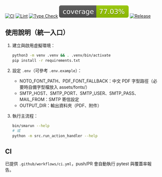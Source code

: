 <p align="left">
  <a href="https://github.com/YOU-JIE-hub/smart-mail-agent/actions"><img alt="CI" src="https://img.shields.io/github/actions/workflow/status/YOU-JIE-hub/smart-mail-agent/ci.yml?branch=main&label=CI"></a>
  <a href="https://github.com/YOU-JIE-hub/smart-mail-agent/actions"><img alt="Lint" src="https://img.shields.io/github/actions/workflow/status/YOU-JIE-hub/smart-mail-agent/lint.yml?branch=main&label=lint"></a>
  <a href="https://github.com/YOU-JIE-hub/smart-mail-agent/actions"><img alt="Type Check" src="https://img.shields.io/github/actions/workflow/status/YOU-JIE-hub/smart-mail-agent/typecheck.yml?branch=main&label=type"></a>
  <a href="https://github.com/YOU-JIE-hub/smart-mail-agent/blob/main/badges/coverage.svg"><img alt="Coverage" src="https://raw.githubusercontent.com/YOU-JIE-hub/smart-mail-agent/main/badges/coverage.svg"></a>
  <a href="https://github.com/YOU-JIE-hub/smart-mail-agent/releases"><img alt="Release" src="https://img.shields.io/github/v/release/YOU-JIE-hub/smart-mail-agent?display_name=tag"></a>
</p>

## 使用說明（統一入口）

1. 建立與啟用虛擬環境：
   ```bash
   python3 -m venv .venv && . .venv/bin/activate
   pip install -r requirements.txt
   ```

2. 設定 `.env`（可參考 `.env.example`）：
   - NOTO_FONT_PATH、PDF_FONT_FALLBACK：中文 PDF 字型路徑（必要時自備字型檔放入 assets/fonts/）
   - SMTP_HOST、SMTP_PORT、SMTP_USER、SMTP_PASS、MAIL_FROM：SMTP 寄信設定
   - OUTPUT_DIR：輸出資料夾（PDF、附件）

3. 執行主流程：
   ```bash
   bin/smarun --help
   # 或
   python -m src.run_action_handler --help
   ```

## CI

已提供 `.github/workflows/ci.yml`，push/PR 會自動執行 pytest 與覆蓋率報告。

